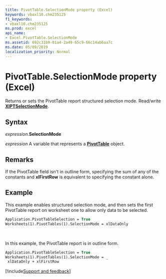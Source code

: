 ```yaml
---
title: PivotTable.SelectionMode property (Excel)
keywords: vbaxl10.chm235125
f1_keywords:
- vbaxl10.chm235125
ms.prod: excel
api_name:
- Excel.PivotTable.SelectionMode
ms.assetid: 692c31b9-01a4-2a49-65c9-66c14ab6aa7c
ms.date: 05/09/2019
localization_priority: Normal
---
```



# PivotTable.SelectionMode property (Excel)

Returns or sets the PivotTable report structured selection mode. Read/write **[XlPTSelectionMode](Excel.XlPTSelectionMode.md)**.


## Syntax

_expression_.**SelectionMode**

_expression_ A variable that represents a **[PivotTable](Excel.PivotTable.md)** object.


## Remarks

If the PivotTable field isn't in outline form, specifying the sum of any of the constants and **xlFirstRow** is equivalent to specifying the constant alone.


## Example

This example enables structured selection mode, and then sets the first PivotTable report on worksheet one to allow only data to be selected.

```vb
Application.PivotTableSelection = True 
Worksheets(1).PivotTables(1).SelectionMode = xlDataOnly
```

<br/>

In this example, the PivotTable report is in outline form.

```vb
Application.PivotTableSelection = True 
Worksheets(1).PivotTables(1).SelectionMode = _ 
 xlDataOnly + xlFirstRow
```



[!include[Support and feedback](~/includes/feedback-boilerplate.md)]